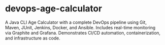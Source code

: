 # devops-age-calculator
A Java CLI Age Calculator with a complete DevOps pipeline using Git, Maven, JUnit, Jenkins, Docker, and Ansible. Includes real-time monitoring via Graphite and Grafana. Demonstrates CI/CD automation, containerization, and infrastructure as code.
